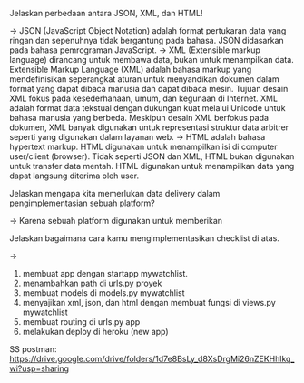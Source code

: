  Jelaskan perbedaan antara JSON, XML, dan HTML!

 -> JSON (JavaScript Object Notation) adalah format pertukaran data yang ringan dan sepenuhnya tidak bergantung pada bahasa. JSON didasarkan pada bahasa pemrograman JavaScript.
 -> XML (Extensible markup language) dirancang untuk membawa data, bukan untuk menampilkan data. Extensible Markup Language (XML) adalah bahasa markup yang mendefinisikan seperangkat aturan untuk menyandikan dokumen dalam format yang dapat dibaca manusia dan dapat dibaca mesin. Tujuan desain XML fokus pada kesederhanaan, umum, dan kegunaan di Internet. XML adalah format data tekstual dengan dukungan kuat melalui Unicode untuk bahasa manusia yang berbeda. Meskipun desain XML berfokus pada dokumen, XML banyak digunakan untuk representasi struktur data arbitrer seperti yang digunakan dalam layanan web.
 -> HTML adalah bahasa hypertext markup. HTML digunakan untuk menampilkan isi di computer user/client (browser). Tidak seperti JSON dan XML, HTML bukan digunakan untuk transfer data mentah. HTML digunakan untuk menampilkan data yang dapat langsung diterima oleh user.

 Jelaskan mengapa kita memerlukan data delivery dalam pengimplementasian sebuah platform?

-> Karena sebuah platform digunakan untuk memberikan 

 Jelaskan bagaimana cara kamu mengimplementasikan checklist di atas.

 -> 
 1. membuat app dengan startapp mywatchlist.
 2. menambahkan path di urls.py proyek
 3. membuat models di models.py mywatchlist
 4. menyajikan xml, json, dan html dengan membuat fungsi di views.py mywatchlist
 5. membuat routing di urls.py app
 6. melakukan deploy di heroku (new app)

SS postman: https://drive.google.com/drive/folders/1d7e8BsLy_d8XsDrgMi26nZEKHhlkq_wi?usp=sharing